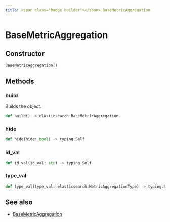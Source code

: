 ```yaml
---
title: <span class="badge builder"></span> BaseMetricAggregation
---
```

# <span class="badge builder"></span> BaseMetricAggregation

## Constructor

```python
BaseMetricAggregation()
```
## Methods

### <span class="badge object-method"></span> build

Builds the object.

```python
def build() -> elasticsearch.BaseMetricAggregation
```

### <span class="badge object-method"></span> hide

```python
def hide(hide: bool) -> typing.Self
```

### <span class="badge object-method"></span> id_val

```python
def id_val(id_val: str) -> typing.Self
```

### <span class="badge object-method"></span> type_val

```python
def type_val(type_val: elasticsearch.MetricAggregationType) -> typing.Self
```

## See also

 * <span class="badge object-type-class"></span> [BaseMetricAggregation](./object-BaseMetricAggregation.md)
